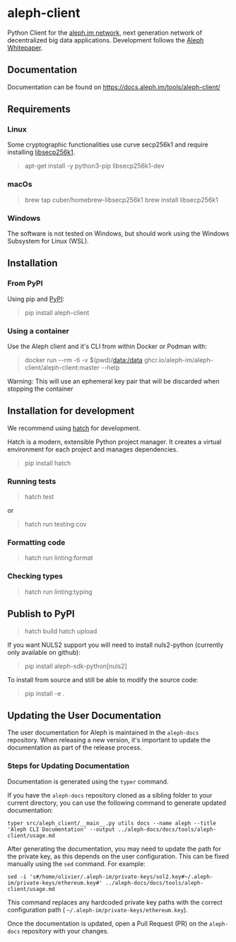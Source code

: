 # aleph-client

Python Client for the [aleph.im network](https://www.aleph.im), next generation network of
decentralized big data applications. Development follows the [Aleph
Whitepaper](https://github.com/aleph-im/aleph-whitepaper).

## Documentation

Documentation can be found on https://docs.aleph.im/tools/aleph-client/

## Requirements

### Linux

Some cryptographic functionalities use curve secp256k1 and require
installing [libsecp256k1](https://github.com/bitcoin-core/secp256k1).

> apt-get install -y python3-pip libsecp256k1-dev

### macOs

> brew tap cuber/homebrew-libsecp256k1
> brew install libsecp256k1

### Windows

The software is not tested on Windows, but should work using 
the Windows Subsystem for Linux (WSL).

## Installation

### From PyPI

Using pip and [PyPI](https://pypi.org/project/aleph-client/):

> pip install aleph-client

### Using a container

Use the Aleph client and it\'s CLI from within Docker or Podman with:

> docker run --rm -ti -v $(pwd)/<data:/data> ghcr.io/aleph-im/aleph-client/aleph-client:master --help

Warning: This will use an ephemeral key pair that will be discarded when
stopping the container

## Installation for development

We recommend using [hatch](https://hatch.pypa.io/) for development.

Hatch is a modern, extensible Python project manager. 
It creates a virtual environment for each project and manages dependencies.

> pip install hatch
 
### Running tests

> hatch test

or

> hatch run testing:cov

### Formatting code

> hatch run linting:format

### Checking types

> hatch run linting:typing

## Publish to PyPI

> hatch build
> hatch upload

If you want NULS2 support you will need to install nuls2-python
(currently only available on github):

> pip install aleph-sdk-python[nuls2]

To install from source and still be able to modify the source code:

> pip install -e .

## Updating the User Documentation

The user documentation for Aleph is maintained in the `aleph-docs` repository. When releasing a new version, it's
important to update the documentation as part of the release process.

### Steps for Updating Documentation

Documentation is generated using the `typer` command.

If you have the `aleph-docs` repository cloned as a sibling folder to your current directory, you can use the following
command to generate updated documentation:

```shell
typer src/aleph_client/__main__.py utils docs --name aleph --title 'Aleph CLI Documentation' --output ../aleph-docs/docs/tools/aleph-client/usage.md
```

After generating the documentation, you may need to update the path for the private key, as this depends on the user
configuration. This can be fixed manually using the `sed` command. For example:

```shell
sed -i 's#/home/olivier/.aleph-im/private-keys/sol2.key#~/.aleph-im/private-keys/ethereum.key#' ../aleph-docs/docs/tools/aleph-client/usage.md
```

This command replaces any hardcoded private key paths with the correct configuration path (
`~/.aleph-im/private-keys/ethereum.key`).

Once the documentation is updated, open a Pull Request (PR) on the `aleph-docs` repository with your changes.